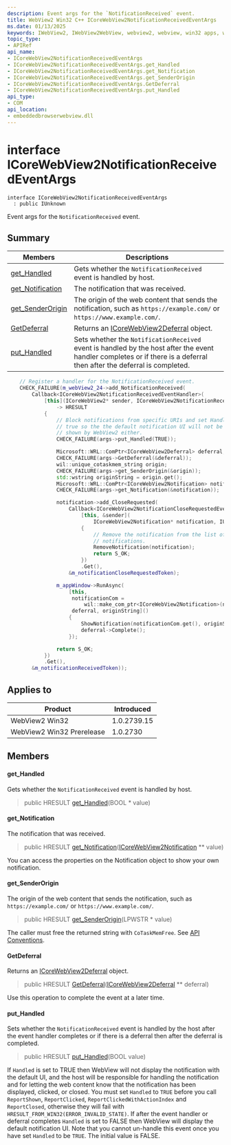 ```yaml
---
description: Event args for the `NotificationReceived` event.
title: WebView2 Win32 C++ ICoreWebView2NotificationReceivedEventArgs
ms.date: 01/13/2025
keywords: IWebView2, IWebView2WebView, webview2, webview, win32 apps, win32, edge, ICoreWebView2, ICoreWebView2Controller, browser control, edge html, ICoreWebView2NotificationReceivedEventArgs
topic_type: 
- APIRef
api_name:
- ICoreWebView2NotificationReceivedEventArgs
- ICoreWebView2NotificationReceivedEventArgs.get_Handled
- ICoreWebView2NotificationReceivedEventArgs.get_Notification
- ICoreWebView2NotificationReceivedEventArgs.get_SenderOrigin
- ICoreWebView2NotificationReceivedEventArgs.GetDeferral
- ICoreWebView2NotificationReceivedEventArgs.put_Handled
api_type:
- COM
api_location:
- embeddedbrowserwebview.dll
---
```


# interface ICoreWebView2NotificationReceivedEventArgs

```
interface ICoreWebView2NotificationReceivedEventArgs
  : public IUnknown
```

Event args for the `NotificationReceived` event.

## Summary

 Members                        | Descriptions
--------------------------------|---------------------------------------------
[get_Handled](#get_handled) | Gets whether the `NotificationReceived` event is handled by host.
[get_Notification](#get_notification) | The notification that was received.
[get_SenderOrigin](#get_senderorigin) | The origin of the web content that sends the notification, such as `https://example.com/` or `https://www.example.com/`.
[GetDeferral](#getdeferral) | Returns an [ICoreWebView2Deferral](icorewebview2deferral.md#icorewebview2deferral) object.
[put_Handled](#put_handled) | Sets whether the `NotificationReceived` event is handled by the host after the event handler completes or if there is a deferral then after the deferral is completed.

```cpp
    // Register a handler for the NotificationReceived event.
    CHECK_FAILURE(m_webView2_24->add_NotificationReceived(
        Callback<ICoreWebView2NotificationReceivedEventHandler>(
            [this](ICoreWebView2* sender, ICoreWebView2NotificationReceivedEventArgs* args)
                -> HRESULT
            {
                // Block notifications from specific URIs and set Handled to
                // true so the the default notification UI will not be
                // shown by WebView2 either.
                CHECK_FAILURE(args->put_Handled(TRUE));

                Microsoft::WRL::ComPtr<ICoreWebView2Deferral> deferral;
                CHECK_FAILURE(args->GetDeferral(&deferral));
                wil::unique_cotaskmem_string origin;
                CHECK_FAILURE(args->get_SenderOrigin(&origin));
                std::wstring originString = origin.get();
                Microsoft::WRL::ComPtr<ICoreWebView2Notification> notification;
                CHECK_FAILURE(args->get_Notification(&notification));

                notification->add_CloseRequested(
                    Callback<ICoreWebView2NotificationCloseRequestedEventHandler>(
                        [this, &sender](
                            ICoreWebView2Notification* notification, IUnknown* args) -> HRESULT
                        {
                            // Remove the notification from the list of active
                            // notifications.
                            RemoveNotification(notification);
                            return S_OK;
                        })
                        .Get(),
                    &m_notificationCloseRequestedToken);

                m_appWindow->RunAsync(
                    [this,
                     notificationCom =
                         wil::make_com_ptr<ICoreWebView2Notification>(notification.Get()),
                     deferral, originString]()
                    {
                        ShowNotification(notificationCom.get(), originString);
                        deferral->Complete();
                    });

                return S_OK;
            })
            .Get(),
        &m_notificationReceivedToken));
```

## Applies to

Product                         | Introduced
--------------------------------|---------------------------------------------
WebView2 Win32            |    1.0.2739.15
WebView2 Win32 Prerelease |    1.0.2730

## Members

#### get_Handled

Gets whether the `NotificationReceived` event is handled by host.

> public HRESULT [get_Handled](#get_handled)(BOOL * value)

#### get_Notification

The notification that was received.

> public HRESULT [get_Notification](#get_notification)([ICoreWebView2Notification](icorewebview2notification.md#icorewebview2notification) ** value)

You can access the properties on the Notification object to show your own notification.

#### get_SenderOrigin

The origin of the web content that sends the notification, such as `https://example.com/` or `https://www.example.com/`.

> public HRESULT [get_SenderOrigin](#get_senderorigin)(LPWSTR * value)

The caller must free the returned string with `CoTaskMemFree`. See [API Conventions](/microsoft-edge/webview2/concepts/win32-api-conventions#strings).

#### GetDeferral

Returns an [ICoreWebView2Deferral](icorewebview2deferral.md#icorewebview2deferral) object.

> public HRESULT [GetDeferral](#getdeferral)([ICoreWebView2Deferral](icorewebview2deferral.md#icorewebview2deferral) ** deferral)

Use this operation to complete the event at a later time.

#### put_Handled

Sets whether the `NotificationReceived` event is handled by the host after the event handler completes or if there is a deferral then after the deferral is completed.

> public HRESULT [put_Handled](#put_handled)(BOOL value)

If `Handled` is set to TRUE then WebView will not display the notification with the default UI, and the host will be responsible for handling the notification and for letting the web content know that the notification has been displayed, clicked, or closed. You must set `Handled` to `TRUE` before you call `ReportShown`, `ReportClicked`, `ReportClickedWithActionIndex` and `ReportClosed`, otherwise they will fail with `HRESULT_FROM_WIN32(ERROR_INVALID_STATE)`. If after the event handler or deferral completes `Handled` is set to FALSE then WebView will display the default notification UI. Note that you cannot un-handle this event once you have set `Handled` to be `TRUE`. The initial value is FALSE.


